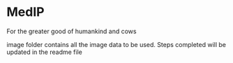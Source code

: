 # MedIP
For the greater good of humankind and cows

image folder contains all the image data to be used.
Steps completed will be updated in the readme file 
